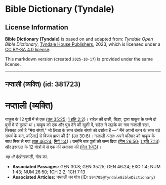 # Bible Dictionary (Tyndale)

## License Information

**Bible Dictionary (Tyndale)** is based on and adapted from: _Tyndale Open Bible Dictionary_, [Tyndale House Publishers](https://tyndaleopenresources.com/), 2023, which is licensed under a [CC BY-SA 4.0 license](https://creativecommons.org/licenses/by-sa/4.0/legalcode.en).

This markdown version (created `2025-10-17`) is provided under the same license.



--------------------------------

## नप्ताली (व्यक्ति) (id: 381723)

नप्ताली (व्यक्ति)
=================

याकूब के 12 पुत्रों में से एक ([उत 35:25](https://ref.ly/Gen35:25); [1 इति 2:2](https://ref.ly/1Chr2:2))। राहेल की दासी, बिल्हा, द्वारा याकूब के जन्मे दो पुत्रों में से दूसरा था। याकूब को एक और पुत्र देने की खुशी में, राहेल ने लड़के का नाम नप्ताली रखा, जिसका अर्थ है "मेरा संघर्ष," जो लिआ के साथ उंसके संघर्ष को दर्शाता हैं —“ मैंने अपनी बहन के साथ बड़े संघर्ष के बाद, कठिनाई से विजय प्राप्त की है” ([उत 30:8](https://ref.ly/Gen30:8))। नप्ताली अंततः अपने परिवार को याकूब के साथ मिस्र ले गया ([उत 46:24](https://ref.ly/Gen46:24); [निर्ग 1:4](https://ref.ly/Exod1:4))। उन्होंने चार पुत्रों को जन्म दिया ([गिन 26:50](https://ref.ly/Num26:50); [1 इति 7:13](https://ref.ly/1Chr7:13)) और इस्राएल के 12 गोत्रों में से एक की स्थापना की ([गिन 1:43](https://ref.ly/Num1:43))।

*यह भी देखें* नप्ताली, गोत्र का.

* **Associated Passages:** GEN 30:8; GEN 35:25; GEN 46:24; EXO 1:4; NUM 1:43; NUM 26:50; 1CH 2:2; 1CH 7:13
* **Associated Articles:** नप्ताली का गोत्र (ID: `594705@TyndaleBibleDictionary`)

